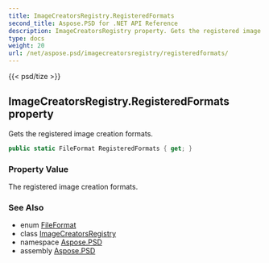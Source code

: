 ```yaml
---
title: ImageCreatorsRegistry.RegisteredFormats
second_title: Aspose.PSD for .NET API Reference
description: ImageCreatorsRegistry property. Gets the registered image creation formats
type: docs
weight: 20
url: /net/aspose.psd/imagecreatorsregistry/registeredformats/
---
```

{{< psd/tize >}}
## ImageCreatorsRegistry.RegisteredFormats property

Gets the registered image creation formats.

```csharp
public static FileFormat RegisteredFormats { get; }
```

### Property Value

The registered image creation formats.

### See Also

* enum [FileFormat](../../fileformat/)
* class [ImageCreatorsRegistry](../)
* namespace [Aspose.PSD](../../../aspose.psd/)
* assembly [Aspose.PSD](../../../)


